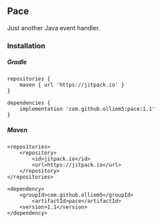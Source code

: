 ## Pace
Just another Java event handler.

### Installation
##### Gradle
```
repositories {
    maven { url 'https://jitpack.io' }
}

dependencies {
    implementation 'com.github.olliem5:pace:1.1'
}
```

##### Maven
```
<repositories>
	<repository>
	    <id>jitpack.io</id>
	    <url>https://jitpack.io</url>
	</repository>
</repositories>
    
<dependency>
	<groupId>com.github.olliem5</groupId>
	    <artifactId>pace</artifactId>
	<version>1.1</version>
</dependency>
```

